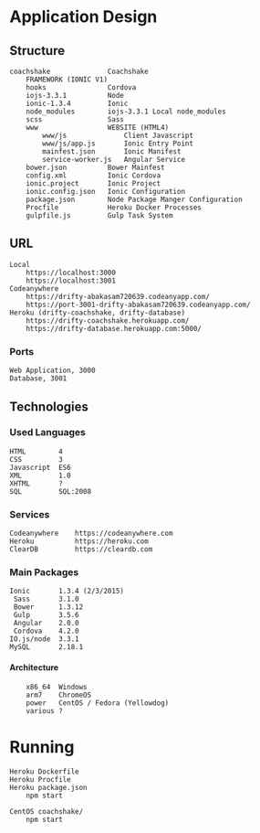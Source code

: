 # Application Design

## Structure

	coachshake				Coachshake
		FRAMEWORK (IONIC V1)
		hooks 				Cordova
		iojs-3.3.1 			Node
		ionic-1.3.4 		Ionic
		node_modules		iojs-3.3.1 Local node_modules
		scss 				Sass
		www 				WEBSITE (HTML4)
			www/js				Client Javascript
			www/js/app.js		Ionic Entry Point
			mainfest.json 		Ionic Manifest
			service-worker.js 	Angular Service
		bower.json			Bower Mainfest
		config.xml			Ionic Cordova
		ionic.project		Ionic Project
		ionic.config.json	Ionic Configuration
		package.json		Node Package Manger Configuration
		Procfile			Heroku Docker Processes
		gulpfile.js			Gulp Task System 

## URL

	Local
		https://localhost:3000
		https://localhost:3001
	Codeanywhere
		https://drifty-abakasam720639.codeanyapp.com/
		https://port-3001-drifty-abakasam720639.codeanyapp.com/
	Heroku (drifty-coachshake, drifty-database)
		https://drifty-coachshake.herokuapp.com/
		https://drifty-database.herokuapp.com:5000/

### Ports

	Web Application, 3000
	Database, 3001

## Technologies

### Used Languages

	HTML		4
	CSS			3
	Javascript	ES6
	XML			1.0
	XHTML		?
	SQL			SQL:2008

### Services

	Codeanywhere	https://codeanywhere.com
	Heroku			https://heroku.com
	ClearDB			https://cleardb.com

### Main Packages

	Ionic		1.3.4 (2/3/2015)
	 Sass		3.1.0
	 Bower		1.3.12
	 Gulp		3.5.6
	 Angular	2.0.0
	 Cordova	4.2.0
	IO.js/node	3.3.1
	MySQL		2.18.1

#### Architecture
		x86_64	Windows
		arm7	ChromeOS
		power	CentOS / Fedora (Yellowdog)
		various ?

# Running

	Heroku Dockerfile
	Heroku Procfile
	Heroku package.json
		npm start

	CentOS coachshake/
		npm start
